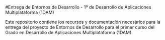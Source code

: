 #Entrega de Entornos de Desarrollo - 1º de Desarrollo de Aplicaciones Multiplataforma (1DAM)

Este repositorio contiene los recursos y documentación necesarios para la entrega del proyecto de Entornos de Desarrollo para el primer curso del Grado en Desarrollo de Aplicaciones Multiplataforma (1DAM).
